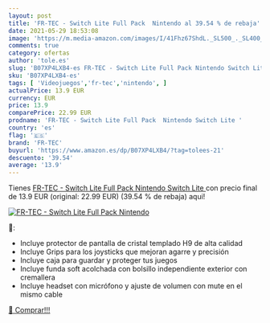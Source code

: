 ```yaml
---
layout: post
title: 'FR-TEC - Switch Lite Full Pack  Nintendo al 39.54 % de rebaja'
date: 2021-05-29 18:53:08
image: 'https://m.media-amazon.com/images/I/41Fhz67ShdL._SL500_._SL400_.jpg'
comments: true
category: ofertas
author: 'tole.es'
slug: 'B07XP4LXB4-es FR-TEC - Switch Lite Full Pack Nintendo Switch Lite'
sku: 'B07XP4LXB4-es'
tags: [ 'Videojuegos','fr-tec','nintendo', ]
actualPrice: 13.9 EUR
currency: EUR
price: 13.9
comparePrice: 22.99 EUR
prodname: 'FR-TEC - Switch Lite Full Pack  Nintendo Switch Lite '
country: 'es'
flag: '🇪🇸'
brand: 'FR-TEC'
buyurl: 'https://www.amazon.es/dp/B07XP4LXB4/?tag=tolees-21'
descuento: '39.54'
average: '13.9'
---
```


Tienes [FR-TEC - Switch Lite Full Pack  Nintendo Switch Lite ](https://www.amazon.es/dp/B07XP4LXB4/?tag=tolees-21) con precio final de  13.9 EUR (original: 22.99 EUR) (39.54 %  de rebaja) aqui!

[![FR-TEC - Switch Lite Full Pack  Nintendo](https://m.media-amazon.com/images/I/41Fhz67ShdL._SL500_._SL400_.jpg)](https://www.amazon.es/dp/B07XP4LXB4/?tag=tolees-21)

🔎:

- Incluye protector de pantalla de cristal templado H9 de alta calidad
- Incluye Grips para los joysticks que mejoran agarre y precisión
- Incluye caja para guardar y proteger tus juegos
- Incluye funda soft acolchada con bolsillo independiente exterior con cremallera
- Incluye headset con micrófono y ajuste de volumen con mute en el mismo cable

[🛒 Comprar!!!](https://www.amazon.es/dp/B07XP4LXB4/?tag=tolees-21)
